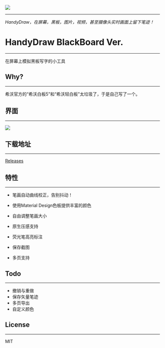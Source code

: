 ![](https://i.loli.net/2020/10/01/2C4whcJSNZAeUMY.png)

---

*HandyDraw，在屏幕，黑板，图片，视频，甚至摄像头实时画面上留下笔迹！*

# HandyDraw BlackBoard Ver.

---

在屏幕上模拟黑板写字的小工具



## Why?

---

希沃官方的“希沃白板5”和“希沃轻白板”太垃圾了，于是自己写了一个。



## 界面

---

![](https://i.loli.net/2020/10/01/NSsHUpnC59ZYAwe.png)



## 下载地址

---

[Releases](https://github.com/1357310795/HandyDraw/releases)



## 特性

---

- 笔画自动曲线校正，告别抖动！

- 使用Material Design色板提供丰富的颜色

- 自由调整笔画大小

- 原生压感支持

- 荧光笔高亮标注

- 保存截图

- 多页支持



## Todo

---

- 撤销与重做
- 保存矢量笔迹
- 多页导出
- 自定义颜色



## License

---

MIT